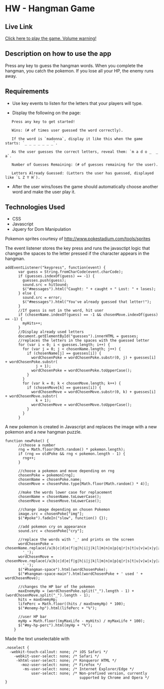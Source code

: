 # HW - Hangman Game

## Live Link

[Click here to play the game. Volume warning!](https://sharloteean.github.io/Hangman-Game/)

## Description on how to use the app

Press any key to guess the hangman words. When you complete the hangman, you catch the pokemon. If you lose all your HP, the enemy runs away.

## Requirements

* Use key events to listen for the letters that your players will type.

* Display the following on the page:

```
   Press any key to get started!

   Wins: (# of times user guessed the word correctly).

   If the word is `madonna`, display it like this when the game starts: `_ _ _ _ _ _ _`.

   As the user guesses the correct letters, reveal them: `m a d o _  _ a`.

   Number of Guesses Remaining: (# of guesses remaining for the user).

   Letters Already Guessed: (Letters the user has guessed, displayed like `L Z Y H`).
```
* After the user wins/loses the game should automatically choose another word and make the user play it.

## Technologies Used
* CSS
* Javascript
* Jquery for Dom Manipulation

Pokemon sprites courtesy of http://www.pokestadium.com/tools/sprites

The event listener stores the key press and runs the javasctipt logic that changes the spaces to the letter pressed if the character appears in the hangman.

```
addEventListener("keypress", function(event) {
      var guess = String.fromCharCode(event.charCode);
      if (guesses.indexOf(guess) == -1) {
        guesses.push(guess);
        sound.src = hitSound;
        $("#messages").html("Caught: " + caught + " Lost: " + loses);
      } else {
        sound.src = error;
        $("#messages").html("You've already guessed that letter!");
      }
      //If guess is not in the word, hit user
      if (chosenName.indexOf(guess) == -1 && chosenMove.indexOf(guess) == -1) {
        myHits++;
      }
      //Display already used letters
      document.getElementById("guesses").innerHTML = guesses;
      //replaces the letters in the spaces with the guessed letter
      for (var i = 0; i < guesses.length; i++) {
        for (var j = 0; j < chosenName.length; j++) {
          if (chosenName[j] == guesses[i]) {
            wordChosenPoke = wordChosenPoke.substr(0, j) + guesses[i] + wordChosenPoke.substr(
              j + 1);
            wordChosenPoke = wordChosenPoke.toUpperCase();
          }
        }
        for (var k = 0; k < chosenMove.length; k++) {
          if (chosenMove[k] == guesses[i]) {
            wordChosenMove = wordChosenMove.substr(0, k) + guesses[i] + wordChosenMove.substr(
              k + 1);
            wordChosenMove = wordChosenMove.toUpperCase();
          }
        }
      }
```

A new pokemon is created in Javascript and replaces the image with a new pokemon and a new hangman puzzle.

```
function newPoke() {
      //choose a number
      rng = Math.floor(Math.random() * pokemon.length);
      if (rng == oldPoke && rng < pokemon.length - 1) {
        rng++;
      }

      //choose a pokemon and move depending on rng
      chosenPoke = pokemon[rng];
      chosenName = chosenPoke.name;
      chosenMove = chosenPoke.type[Math.floor(Math.random() * 4)];

      //make the words lower case for replacement  
      chosenName = chosenName.toLowerCase();
      chosenMove = chosenMove.toLowerCase();

      //change image depending on chosen Pokemon
      image.src = chosenPoke["img"];
      $("#poke").fadeIn("slow", function() {});

      //add pokemon cry on appearance
      sound.src = chosenPoke["cry"];

      //replace the words with '_' and prints on the screen
      wordChosenPoke = chosenName.replace(/a|b|c|d|e|f|g|h|i|j|k|l|m|n|o|p|q|r|s|t|u|v|w|x|y|z/gi,
        '_');
      wordChosenMove = chosenMove.replace(/a|b|c|d|e|f|g|h|i|j|k|l|m|n|o|p|q|r|s|t|u|v|w|x|y|z/gi,
        '_');
      $("#hangman-space").html(wordChosenPoke);
      $("#hangman-space-main").html(wordChosenPoke + ' used ' + wordChosenMove);

      //changes the HP bar of the pokemon
      maxEnemyHp = (wordChosenPoke.split("_").length - 1) + (wordChosenMove.split("_").length - 1);
      hits = maxEnemyHp;
      lifePerc = Math.floor((hits / maxEnemyHp) * 100);
      $("#enemy-hp").html(lifePerc + "%");

      //user HP bar
      myHp = Math.floor((myMaxLife - myHits) / myMaxLife * 100);
      $("#my-hp-perc").html(myHp + "%");
    }
```
Made the text unselectable with

```
.noselect {
  -webkit-touch-callout: none; /* iOS Safari */
    -webkit-user-select: none; /* Safari */
     -khtml-user-select: none; /* Konqueror HTML */
       -moz-user-select: none; /* Firefox */
        -ms-user-select: none; /* Internet Explorer/Edge */
            user-select: none; /* Non-prefixed version, currently
                                  supported by Chrome and Opera */
}
```
